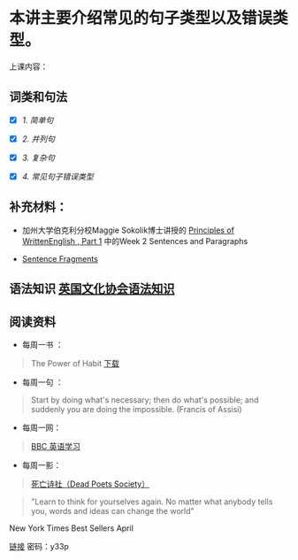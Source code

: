 # 本讲主要介绍常见的句子类型以及错误类型。

上课内容：

## 词类和句法

- [x] *1. 简单句*

- [x] *2. 并列句*

- [x] *3. 复杂句*

- [x] *4. 常见句子错误类型*



## 补充材料：

- 加州大学伯克利分校Maggie Sokolik博士讲授的 [Principles of WrittenEnglish , Part 1](https://courses.edx.org/courses/BerkeleyX%2FColWri_2.1x%2F3T2014/info)  中的Week 2  Sentences and Paragraphs

- [Sentence Fragments](http://www.roanestate.edu/owl/Sentence-Fragments.html)

## 语法知识 [英国文化协会语法知识](http://learnenglish.britishcouncil.org/en/grammar-and-vocabulary)


## 阅读资料

- 每周一书 ：

> The Power of Habit    [下载](http://pan.baidu.com/s/1gdH5Xi7)

- 每周一句 ：

> Start by doing what's necessary; then do what's possible; and suddenly you are doing the impossible. (Francis of Assisi)



- 每周一网：

> [BBC 英语学习](http://www.bbc.co.uk/learningenglish/)

- 每周一影：

> [死亡诗社（Dead Poets Society）](http://v.qq.com/page/x/0/b/x00144y37ub.html)

> "Learn to think for yourselves again. No matter what anybody tells you, words and ideas can change the world"

New York Times  Best Sellers  April

[链接](http://pan.baidu.com/s/1c0wDsly) 密码：y33p
